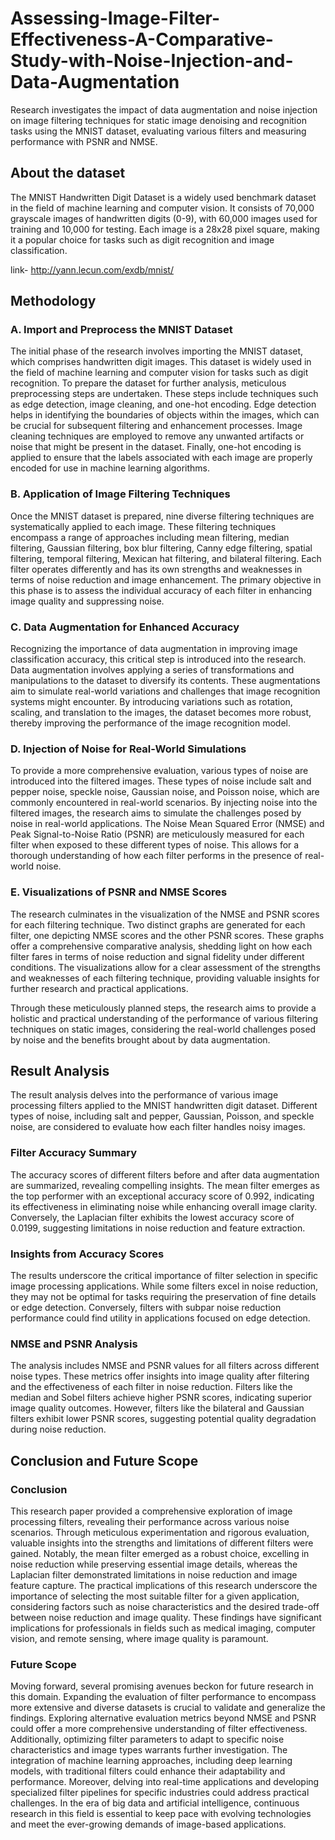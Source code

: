 # Assessing-Image-Filter-Effectiveness-A-Comparative-Study-with-Noise-Injection-and-Data-Augmentation
Research investigates the impact of data augmentation and noise injection on image filtering techniques for static image denoising and recognition tasks using the MNIST dataset, evaluating various filters and measuring performance with PSNR and NMSE.

## About the dataset
The MNIST Handwritten Digit Dataset is a widely used benchmark dataset in the field of machine learning and computer vision. It consists of 70,000 grayscale images of handwritten digits (0-9), with 60,000 images used for training and 10,000 for testing. Each image is a 28x28 pixel square, making it a popular choice for tasks such as digit recognition and image classification.

link- http://yann.lecun.com/exdb/mnist/

## Methodology
### A. Import and Preprocess the MNIST Dataset
The initial phase of the research involves importing the MNIST dataset, which comprises handwritten digit images. This dataset is widely used in the field of machine learning and computer vision for tasks such as digit recognition. To prepare the dataset for further analysis, meticulous preprocessing steps are undertaken. These steps include techniques such as edge detection, image cleaning, and one-hot encoding. Edge detection helps in identifying the boundaries of objects within the images, which can be crucial for subsequent filtering and enhancement processes. Image cleaning techniques are employed to remove any unwanted artifacts or noise that might be present in the dataset. Finally, one-hot encoding is applied to ensure that the labels associated with each image are properly encoded for use in machine learning algorithms.

### B. Application of Image Filtering Techniques
Once the MNIST dataset is prepared, nine diverse filtering techniques are systematically applied to each image. These filtering techniques encompass a range of approaches including mean filtering, median filtering, Gaussian filtering, box blur filtering, Canny edge filtering, spatial filtering, temporal filtering, Mexican hat filtering, and bilateral filtering. Each filter operates differently and has its own strengths and weaknesses in terms of noise reduction and image enhancement. The primary objective in this phase is to assess the individual accuracy of each filter in enhancing image quality and suppressing noise.

### C. Data Augmentation for Enhanced Accuracy
Recognizing the importance of data augmentation in improving image classification accuracy, this critical step is introduced into the research. Data augmentation involves applying a series of transformations and manipulations to the dataset to diversify its contents. These augmentations aim to simulate real-world variations and challenges that image recognition systems might encounter. By introducing variations such as rotation, scaling, and translation to the images, the dataset becomes more robust, thereby improving the performance of the image recognition model.

### D. Injection of Noise for Real-World Simulations
To provide a more comprehensive evaluation, various types of noise are introduced into the filtered images. These types of noise include salt and pepper noise, speckle noise, Gaussian noise, and Poisson noise, which are commonly encountered in real-world scenarios. By injecting noise into the filtered images, the research aims to simulate the challenges posed by noise in real-world applications. The Noise Mean Squared Error (NMSE) and Peak Signal-to-Noise Ratio (PSNR) are meticulously measured for each filter when exposed to these different types of noise. This allows for a thorough understanding of how each filter performs in the presence of real-world noise.

### E. Visualizations of PSNR and NMSE Scores
The research culminates in the visualization of the NMSE and PSNR scores for each filtering technique. Two distinct graphs are generated for each filter, one depicting NMSE scores and the other PSNR scores. These graphs offer a comprehensive comparative analysis, shedding light on how each filter fares in terms of noise reduction and signal fidelity under different conditions. The visualizations allow for a clear assessment of the strengths and weaknesses of each filtering technique, providing valuable insights for further research and practical applications.

Through these meticulously planned steps, the research aims to provide a holistic and practical understanding of the performance of various filtering techniques on static images, considering the real-world challenges posed by noise and the benefits brought about by data augmentation.

## Result Analysis
The result analysis delves into the performance of various image processing filters applied to the MNIST handwritten digit dataset. Different types of noise, including salt and pepper, Gaussian, Poisson, and speckle noise, are considered to evaluate how each filter handles noisy images.

### Filter Accuracy Summary
The accuracy scores of different filters before and after data augmentation are summarized, revealing compelling insights. The mean filter emerges as the top performer with an exceptional accuracy score of 0.992, indicating its effectiveness in eliminating noise while enhancing overall image clarity. Conversely, the Laplacian filter exhibits the lowest accuracy score of 0.0199, suggesting limitations in noise reduction and feature extraction.

### Insights from Accuracy Scores
The results underscore the critical importance of filter selection in specific image processing applications. While some filters excel in noise reduction, they may not be optimal for tasks requiring the preservation of fine details or edge detection. Conversely, filters with subpar noise reduction performance could find utility in applications focused on edge detection.

### NMSE and PSNR Analysis
The analysis includes NMSE and PSNR values for all filters across different noise types. These metrics offer insights into image quality after filtering and the effectiveness of each filter in noise reduction. Filters like the median and Sobel filters achieve higher PSNR scores, indicating superior image quality outcomes. However, filters like the bilateral and Gaussian filters exhibit lower PSNR scores, suggesting potential quality degradation during noise reduction.

## Conclusion and Future Scope

### Conclusion
This research paper provided a comprehensive exploration of image processing filters, revealing their performance across various noise scenarios. Through meticulous experimentation and rigorous evaluation, valuable insights into the strengths and limitations of different filters were gained. Notably, the mean filter emerged as a robust choice, excelling in noise reduction while preserving essential image details, whereas the Laplacian filter demonstrated limitations in noise reduction and image feature capture. The practical implications of this research underscore the importance of selecting the most suitable filter for a given application, considering factors such as noise characteristics and the desired trade-off between noise reduction and image quality. These findings have significant implications for professionals in fields such as medical imaging, computer vision, and remote sensing, where image quality is paramount.

### Future Scope
Moving forward, several promising avenues beckon for future research in this domain. Expanding the evaluation of filter performance to encompass more extensive and diverse datasets is crucial to validate and generalize the findings. Exploring alternative evaluation metrics beyond NMSE and PSNR could offer a more comprehensive understanding of filter effectiveness. Additionally, optimizing filter parameters to adapt to specific noise characteristics and image types warrants further investigation. The integration of machine learning approaches, including deep learning models, with traditional filters could enhance their adaptability and performance. Moreover, delving into real-time applications and developing specialized filter pipelines for specific industries could address practical challenges. In the era of big data and artificial intelligence, continuous research in this field is essential to keep pace with evolving technologies and meet the ever-growing demands of image-based applications.
